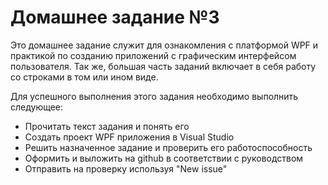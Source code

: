 Домашнее задание №3
===================

Это домашнее задание служит для ознакомления с платформой WPF и практикой по созданию приложений с графическим интерфейсом пользователя. Так же, большая часть заданий включает в себя работу со строками в том или ином виде.

Для успешного выполнения этого задания необходимо выполнить следующее:

  * Прочитать текст задания и понять его
  * Создать проект WPF приложения в Visual Studio 
  * Решить назначенное задание и проверить его работоспособность
  * Оформить и выложить на github в соответствии с руководством
  * Отправить на проверку используя "New issue"